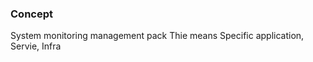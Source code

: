 
### Concept 

System monitoring management pack 
Thie means  Specific application, Servie, Infra 

